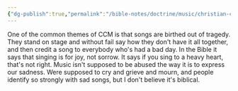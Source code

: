 ```yaml
---
{"dg-publish":true,"permalink":"/bible-notes/doctrine/music/christian-contemporary/mercy-me-concert/","created":"Sep 05, 2018, 4:56 PM"}
---
```



One of the common themes of CCM is that songs are birthed out of tragedy. They stand on stage and without fail say how they don't have it all together, and then credit a song to everybody who's had a bad day. In the Bible it says that singing is for joy, not sorrow. It says if you sing to a heavy heart, that's not right. Music isn't supposed to be abused the way it is to express our sadness. Were supposed to cry and grieve and mourn, and people identify so strongly with sad songs, but I don't believe it's biblical.


